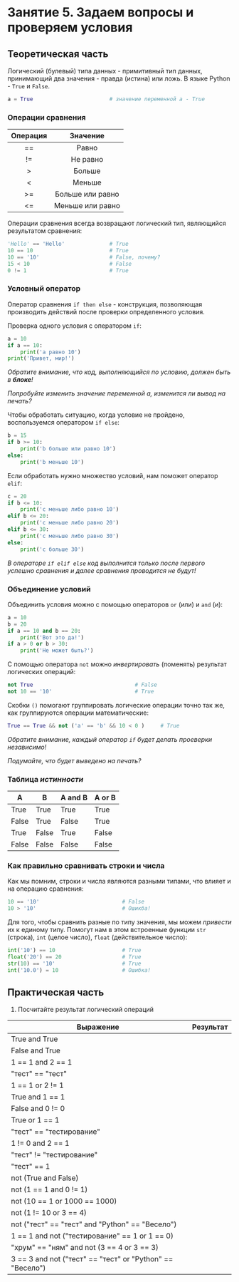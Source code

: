 # Занятие 5. Задаем вопросы и проверяем условия

## Теоретическая часть

Логический (булевый) типа данных - примитивный тип данных, принимающий два значения - правда (истина) или ложь.
В языке Python - `True` и `False`.

```Python
a = True                        # значение переменной a - True
```

### Операции сравнения

| Операция | Значение         |
| :------: | :--------------: |
| ==       | Равно            |
| !=       | Не равно         |
| >        | Больше           |
| <        | Меньше           |
| >=       | Больше или равно |
| <=       | Меньше или равно |

Операции сравнения всегда возвращают логический тип, являющийся результатом сравнения:

```Python
'Hello' == 'Hello'              # True
10 == 10                        # True
10 == '10'                      # False, почему?
15 < 10                         # False
0 != 1                          # True
```

### Условный оператор

Оператор сравнения `if then else` - конструкция, позволяющая производить действий после проверки определенного условия.

Проверка одного условия с оператором `if`:

```Python
a = 10
if a == 10:
    print('a равно 10')
print('Привет, мир!')
```

_Обратите внимание, что код, выполняющийся по условию, должен быть в **блоке**!_

_Попробуйте изменить значение переменной a, изменится ли вывод на печать?_

Чтобы обработать ситуацию, когда условие не пройдено, воспользуемся оператором `if else`:

```Python
b = 15
if b >= 10:
    print('b больше или равно 10')
else:
    print('b меньше 10')
```

Если обработать нужно множество условий, нам поможет оператор `elif`:

```Python
c = 20
if b <= 10:
    print('с меньше либо равно 10')
elif b <= 20:
    print('с меньше либо равно 20')
elif b <= 30:
    print('с меньше либо равно 30')
else:
    print('c больше 30')
```

_В операторе `if elif else` код выполнится только после первого успешно сравнения и далее сравнения проводится не будут!_

### Объединение условий

Объединить условия можно с помощью операторов `or` (или) и `and` (и):

```Python
a = 10
b = 20
if a == 10 and b == 20:
    print('Вот это да!')
if a > 0 or b > 30:
    print('Не может быть?')
```

С помощью оператора `not` можно _инвертировать_ (поменять) результат логических операций:

```Python
not True                                # False
not 10 == '10'                          # True
```

Скобки `()` помогают группировать логические операции точно так же, как группируются операции математические:

```Python
True == True && not ('a' == 'b' && 10 < 0 )     # True
```

_Обратите внимание, каждый оператор `if` будет делать проеверки независимо!_

_Подумайте, что будет выведено на печать?_

### Таблица _истинности_

| A     | B     | A and B | A or B |
| ----- | ----- | ------- | ------ |
| True  | True  | True    | True   |
| False | True  | False   | True   |
| True  | False | True    | False  |
| False | False | False   | False  |

### Как правильно сравнивать строки и числа

Как мы помним, строки и числа являются разными типами, что влияет и на операцию сравнения:

```Python
10 == '10'                          # False
10 > '10'                           # Ошикба!
```

Для того, чтобы сравнить разные по типу значения, мы можем _привести_ их к единому типу. Помогут нам в этом встроенные функции `str` (строка), `int` (целое число), `float` (действительное число):

```Python
int('10') == 10                     # True
float('20') == 20                   # True
str(10) == '10'                     # True
int('10.0') = 10                    # Ошибка!
```

## Практическая часть

1. Посчитайте результат логический операций

| Выражение                                                 | Результат |
| --------------------------------------------------------- | --------- |
| True and True                                             |           |
| False and True                                            |           |
| 1 == 1 and 2 == 1                                         |           |
| "тест" == "тест"                                          |           |
| 1 == 1 or 2 != 1                                          |           |
| True and 1 == 1                                           |           |
| False and 0 != 0                                          |           |
| True or 1 == 1                                            |           |
| "тест" == "тестирование"                                  |           |
| 1 != 0 and 2 == 1                                         |           |
| "тест" != "тестирование"                                  |           |
| "тест" == 1                                               |           |
| not (True and False)                                      |           |
| not (1 == 1 and 0 != 1)                                   |           |
| not (10 == 1 or 1000 == 1000)                             |           |
| not (1 != 10 or 3 == 4)                                   |           |
| not ("тест" == "тест" and "Python" == "Весело")           |           |
| 1 == 1 and not ("тестирование" == 1 or 1 == 0)            |           |
| "хрум" == "ням" and not (3 == 4 or 3 == 3)                |           |
| 3 == 3 and not ("тест" == "тест" or "Python" == "Весело") |           |